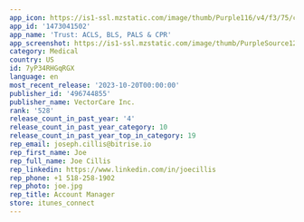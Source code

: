 ```yaml
---
app_icon: https://is1-ssl.mzstatic.com/image/thumb/Purple116/v4/f3/75/c7/f375c7ba-3f20-e0d4-e4d3-a712bbb64a21/AppIcon-0-0-1x_U007emarketing-0-7-0-85-220.png/1024x1024bb.png
app_id: '1473041502'
app_name: 'Trust: ACLS, BLS, PALS & CPR'
app_screenshot: https://is1-ssl.mzstatic.com/image/thumb/PurpleSource126/v4/46/d8/90/46d890f6-d95a-fb0e-2394-5b4f7c68e4b9/ad3b1c04-2612-4717-8cbb-87ceddca4a68_iPhone_11_Pro_Max-0Home_framed.png/1242x2688bb.png
category: Medical
country: US
id: 7yP34RHGqRGX
language: en
most_recent_release: '2023-10-20T00:00:00'
publisher_id: '496744855'
publisher_name: VectorCare Inc.
rank: '528'
release_count_in_past_year: '4'
release_count_in_past_year_category: 10
release_count_in_past_year_top_in_category: 19
rep_email: joseph.cillis@bitrise.io
rep_first_name: Joe
rep_full_name: Joe Cillis
rep_linkedin: https://www.linkedin.com/in/joecillis
rep_phone: +1 518-258-1902
rep_photo: joe.jpg
rep_title: Account Manager
store: itunes_connect
---
```

